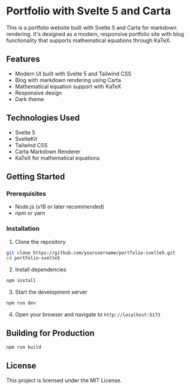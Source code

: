 # Portfolio with Svelte 5 and Carta

This is a portfolio website built with Svelte 5 and Carta for markdown rendering. It's designed as a modern, responsive portfolio site with blog functionality that supports mathematical equations through KaTeX.

## Features

- Modern UI built with Svelte 5 and Tailwind CSS
- Blog with markdown rendering using Carta
- Mathematical equation support with KaTeX
- Responsive design
- Dark theme

## Technologies Used

- Svelte 5
- SvelteKit
- Tailwind CSS
- Carta Markdown Renderer
- KaTeX for mathematical equations

## Getting Started

### Prerequisites

- Node.js (v18 or later recommended)
- npm or yarn

### Installation

1. Clone the repository
```bash
git clone https://github.com/yourusername/portfolio-svelte5.git
cd portfolio-svelte5
```

2. Install dependencies
```bash
npm install
```

3. Start the development server
```bash
npm run dev
```

4. Open your browser and navigate to `http://localhost:5173`

## Building for Production

```bash
npm run build
```

## License

This project is licensed under the MIT License.
